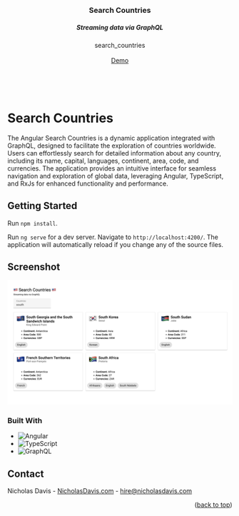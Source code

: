 <a name="readme-top"></a>
<br />
<div align="center">

<h3 align="center">Search Countries</h3>
<h5 align="center">Streaming data via GraphQL</h5>

  <p align="center">
    search_countries
    <br />
    <br />
    <a href="https://nicholasdavis.com/projects/search-countries" target="_blank">Demo</a> 
  </p>
</div>
<br />
<br />
<br />

<!-- INTRO -->
Search Countries
=============

The Angular Search Countries is a dynamic application integrated with GraphQL, designed to facilitate the exploration of countries worldwide. Users can effortlessly search for detailed information about any country, including its name, capital, languages, continent, area, code, and currencies. The application provides an intuitive interface for seamless navigation and exploration of global data, leveraging Angular, TypeScript, and RxJs for enhanced functionality and performance.

<!-- GETTING STARTED -->
## Getting Started

Run `npm install`.

Run `ng serve` for a dev server. Navigate to `http://localhost:4200/`. The application will automatically reload if you change any of the source files.

<!-- ABOUT THE PROJECT -->
## Screenshot

[![Product Name Screen Shot][product-screenshot]](https://nicholasdavis.com/projects/search-countries)


### Built With

* ![Angular](https://img.shields.io/badge/angular-%23DD0031.svg?style=for-the-badge&logo=angular&logoColor=white)
* ![TypeScript](https://img.shields.io/badge/typescript-%23007ACC.svg?style=for-the-badge&logo=typescript&logoColor=white)
* ![GraphQL](https://img.shields.io/badge/-GraphQL-E10098?style=for-the-badge&logo=graphql&logoColor=white)

<!-- CONTACT -->
## Contact

Nicholas Davis - [NicholasDavis.com](https://NicholasDavis.com) - hire@nicholasdavis.com

<p align="right">(<a href="#readme-top">back to top</a>)</p>


<!-- MARKDOWN LINKS & IMAGES -->
<!-- https://www.markdownguide.org/basic-syntax/#reference-style-links -->
[product-screenshot]: screenshot/image.png
